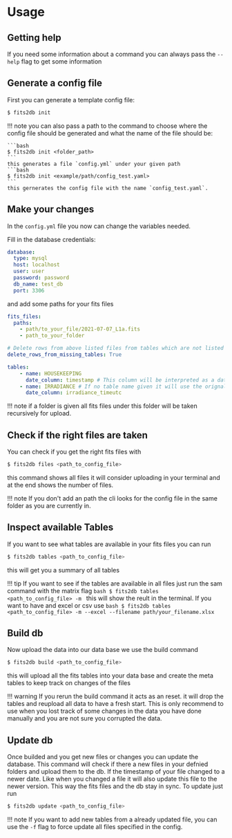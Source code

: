 # Usage

## __Getting help__
If you need some information about a command you can always pass the `--help` flag to get some information

## __Generate a config file__
First you can generate a template config file:
```bash
$ fits2db init
```
!!! note
    you can also pass a path to the command to choose where the config file should be generated and what the name of the file should be:

    ```bash
    $ fits2db init <folder_path>
    ```
    this generates a file `config.yml` under your given path
    ```bash
    $ fits2db init <example/path/config_test.yaml>
    ```
    this gernerates the config file with the name `config_test.yaml`.




## __Make your changes__
In the `config.yml` file you now can change the variables needed. 

Fill in the database credentials:
```yaml
database:
  type: mysql
  host: localhost
  user: user
  password: password
  db_name: test_db
  port: 3306
```
and add some paths for your fits files

```yaml
fits_files:
  paths:
    - path/to_your_file/2021-07-07_L1a.fits
    - path_to_your_folder

# Delete rows from above listed files from tables which are not listed below. By default False
delete_rows_from_missing_tables: True

tables:
    - name: HOUSEKEEPING
      date_column: timestamp # This column will be interpreted as a datetime variable
    - name: IRRADIANCE # If no table name given it will use the orignal name
      date_column: irradiance_timeutc
```


!!! note
    if a folder is given all fits files under this folder will be taken recursively for upload.

## __Check if the right files are taken__
You can check if you get the right fits files with 
```bash
$ fits2db files <path_to_config_file>
```
this command shows all files it will consider uploading in your terminal and at the end shows the number of files.

!!! note 
     If you don't add an path the cli looks for the config file in the same folder as you are currently in.

## __Inspect available Tables__

If you want to see what tables are available in your fits files you can run 
```bash
$ fits2db tables <path_to_config_file> 
```
this will get you a summary of all tables

!!! tip 
    If you want to see if the tables are available in all files just run the sam command with the matrix flag
    ```bash
    $ fits2db tables <path_to_config_file> -m
    ```
    this will show the reult in the terminal. If you want to have and excel or csv use
    ```bash
    $ fits2db tables <path_to_config_file> -m --excel --filename path/your_filename.xlsx
    ```

## __Build db__

Now upload the data into our data base we use the build command
```bash
$ fits2db build <path_to_config_file> 
```
this will upload all the fits tables into your data base and create the meta tables to keep track on changes of the files

!!! warning
    If you rerun the build command it acts as an reset. it will drop the tables and reupload all data to have a fresh start. This is only recommend to use when you lost track of some changes in the data you have done manually and you are not sure you corrupted the data.


## __Update db__

Once builded and you get new files or changes you can update the database. 
This command will check if there a new files in your defnied folders and 
upload them to the db. If the timestamp of your file changed to a newer
date. Like when you changed a file it will also update this file to the 
newer version. This way the fits files and the db stay in sync. To update just run 

```bash
$ fits2db update <path_to_config_file> 
```
!!! note
    If you want to add new tables from a already updated file, you can use the ```-f``` flag
    to force update all files specified in the config.